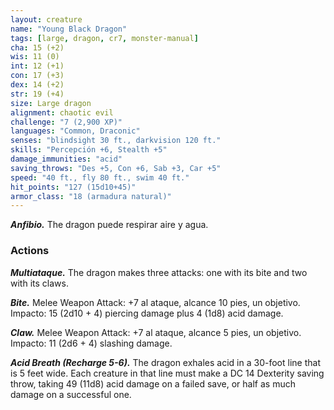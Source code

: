 ```yaml
---
layout: creature
name: "Young Black Dragon"
tags: [large, dragon, cr7, monster-manual]
cha: 15 (+2)
wis: 11 (0)
int: 12 (+1)
con: 17 (+3)
dex: 14 (+2)
str: 19 (+4)
size: Large dragon
alignment: chaotic evil
challenge: "7 (2,900 XP)"
languages: "Common, Draconic"
senses: "blindsight 30 ft., darkvision 120 ft."
skills: "Percepción +6, Stealth +5"
damage_immunities: "acid"
saving_throws: "Des +5, Con +6, Sab +3, Car +5"
speed: "40 ft., fly 80 ft., swim 40 ft."
hit_points: "127 (15d10+45)"
armor_class: "18 (armadura natural)"
---
```


***Anfibio.*** The dragon puede respirar aire y agua.

### Actions

***Multiataque.*** The dragon makes three attacks: one with its bite and two with its claws.

***Bite.*** Melee Weapon Attack: +7 al ataque, alcance 10 pies, un objetivo. Impacto: 15 (2d10 + 4) piercing damage plus 4 (1d8) acid damage.

***Claw.*** Melee Weapon Attack: +7 al ataque, alcance 5 pies, un objetivo. Impacto: 11 (2d6 + 4) slashing damage.

***Acid Breath (Recharge 5-6).*** The dragon exhales acid in a 30-foot line that is 5 feet wide. Each creature in that line must make a DC 14 Dexterity saving throw, taking 49 (11d8) acid damage on a failed save, or half as much damage on a successful one.